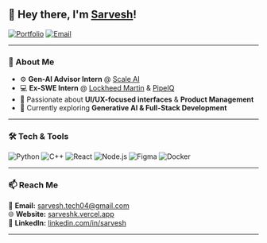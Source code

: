 ## 👋 Hey there, I'm [Sarvesh](https://sarveshk.vercel.app/)!

[![Portfolio](https://img.shields.io/badge/Portfolio-%F0%9F%8C%90-blue?style=flat-square&logo=vercel)](https://sarveshk.vercel.app/)
[![Email](https://img.shields.io/badge/Email-%F0%9F%93%A7-red?style=flat-square)](mailto:sarvesh.tech04@gmail.com)

---

### 🚀 About Me

- ⚙️ **Gen-AI Advisor Intern** @ [Scale AI](https://scale.com)  
- 💻 **Ex-SWE Intern** @ [Lockheed Martin](https://www.lockheedmartin.com/) & [PipeIQ](https://pipeiq.com/)  
- 🎨 Passionate about **UI/UX-focused interfaces** & **Product Management**  
- 🌱 Currently exploring **Generative AI & Full-Stack Development**  

---

### 🛠️ Tech & Tools

![Python](https://img.shields.io/badge/Python-3776AB?style=for-the-badge&logo=python&logoColor=white)
![C++](https://img.shields.io/badge/C%2B%2B-00599C?style=for-the-badge&logo=c%2B%2B&logoColor=white)
![React](https://img.shields.io/badge/React-20232A?style=for-the-badge&logo=react&logoColor=61DAFB)
![Node.js](https://img.shields.io/badge/Node.js-43853D?style=for-the-badge&logo=node.js&logoColor=white)
![Figma](https://img.shields.io/badge/Figma-%23F24E1E.svg?style=for-the-badge&logo=figma&logoColor=white)
![Docker](https://img.shields.io/badge/Docker-2496ED?style=for-the-badge&logo=docker&logoColor=white)

---

### 📫 Reach Me

📧 **Email:** [sarvesh.tech04@gmail.com](mailto:sarvesh.tech04@gmail.com)  
🌐 **Website:** [sarveshk.vercel.app](https://sarveshk.vercel.app/)  
💼 **LinkedIn:** [linkedin.com/in/sarvesh](https://www.linkedin.com/in/sarvesh)  

---
